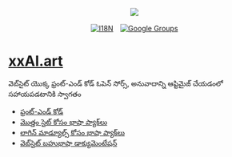 <p align="center"><a href="https://wac.tax"><img src="https://cdn.jsdelivr.net/gh/wactax/img/logo.svg"/></a></p><p align="center"><a href="https://github.com/wactax/wac.tax/blob/main/doc/README.md#readme"><img alt="I18N" src="https://cdn.jsdelivr.net/gh/wactax/img/t.svg"/></a>　<a href="https://groups.google.com/u/2/g/wactax"><img alt="Google Groups" src="https://cdn.jsdelivr.net/gh/wactax/img/g-groups.svg"/></a></p>

# [xxAI.art](https://xxAI.art)

వెబ్‌సైట్ యొక్క ఫ్రంట్-ఎండ్ కోడ్ ఓపెన్ సోర్స్, అనువాదాన్ని ఆప్టిమైజ్ చేయడంలో సహాయపడటానికి స్వాగతం

* [ఫ్రంట్-ఎండ్ కోడ్](https://github.com/xxai-art/web)
* [మొత్తం సైట్ కోసం భాషా ప్యాక్‌లు](https://github.com/xxai-art/web/tree/main/i18n)
* [లాగిన్ మాడ్యూల్స్ కోసం భాషా ప్యాక్‌లు](https://github.com/wacpkg/user/tree/main/ui.i18n)
* [వెబ్‌సైట్ బహుభాషా డాక్యుమెంటేషన్](https://github.com/xxai-doc)
